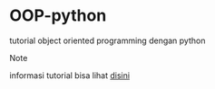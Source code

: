 # OOP-python
tutorial object oriented programming dengan python

> [!NOTE]
> informasi tutorial bisa lihat [disini](link)
